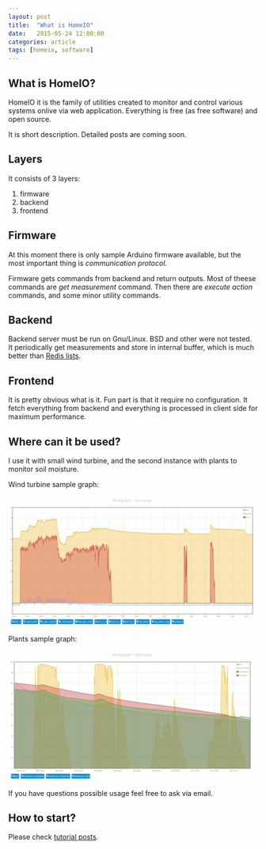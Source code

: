 ```yaml
---
layout: post
title:  "What is HomeIO"
date:   2015-05-24 12:00:00
categories: article
tags: [homeio, software]
---
```


[redis-list]:           http://redis.io/topics/data-types
[tutorials]:            /tag/tutorial


What is HomeIO?
---------------

HomeIO it is the family of utilities created to monitor and control
various systems onlive via web application. Everything is free (as
free software) and open source.

It is short description. Detailed posts are coming soon.

Layers
------

It consists of 3 layers:

1.  firmware
2.  backend
3.  frontend

Firmware
--------

At this moment there is only sample Arduino firmware available, but the
most important thing is *communication protocol*.

Firmware gets commands from backend and return outputs. Most of theese
commands are *get measurement* command. Then there are *execute action*
commands, and some minor utility commands.

Backend
-------

Backend server must be run on Gnu/Linux. BSD and other were not tested.
It periodically get measurements and store in internal buffer, which is
much better than [Redis lists][redis-list].

Frontend
--------

It is pretty obvious what is it. Fun part is that it require no configuration.
It fetch everything from backend and everything is processed in client side
for maximum performance.

Where can it be used?
---------------------

I use it with small wind turbine, and the second instance with plants
to monitor soil moisture.

Wind turbine sample graph:

![Multigraph sample](/images/homeio4.png)

Plants sample graph:

![Multigraph sample](/images/homeio3.png)

If you have questions possible usage feel free to ask via email.


How to start?
-------------

Please check [tutorial posts][tutorials].
